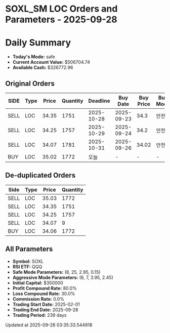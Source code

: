 # SOXL_SM LOC Orders and Parameters - 2025-09-28

# Daily Summary

- **Today's Mode:** safe
- **Current Account Value:** $506704.74
- **Available Cash:** $326772.96

## Original Orders

| SIDE | Type | Price | Quantity | Deadline | Buy Date | Buy Price | Buy Mode |
|------|------|-------|----------|----------|----------|-----------|----------|
| SELL | LOC | 34.35 | 1751 | 2025-10-28 | 2025-09-23 | 34.3 | 안전 |
| SELL | LOC | 34.25 | 1757 | 2025-10-29 | 2025-09-24 | 34.2 | 안전 |
| SELL | LOC | 34.07 | 1781 | 2025-10-31 | 2025-09-26 | 34.02 | 안전 |
| BUY | LOC | 35.02 | 1772 | 오늘 | - | - | - |

## De-duplicated Orders

| Side | Type | Price | Quantity |
|------|------|-------|----------|
| SELL | LOC | 35.03 | 1772 |
| SELL | LOC | 34.35 | 1751 |
| SELL | LOC | 34.25 | 1757 |
| SELL | LOC | 34.07 | 9 |
| BUY | LOC | 34.06 | 1772 |

## All Parameters

- **Symbol:** SOXL
- **RSI ETF:** QQQ
- **Safe Mode Parameters:** (8, 25, 2.95, 0.15)
- **Aggressive Mode Parameters:** (6, 7, 3.95, 2.45)
- **Initial Capital:** $350000
- **Profit Compound Rate:** 80.0%
- **Loss Compound Rate:** 30.0%
- **Commission Rate:** 0.0%
- **Trading Start Date:** 2025-02-01
- **Trading End Date:** 2025-09-28
- **Trading Period:** 239 days

Updated at 2025-09-28 03:35:33.544918
